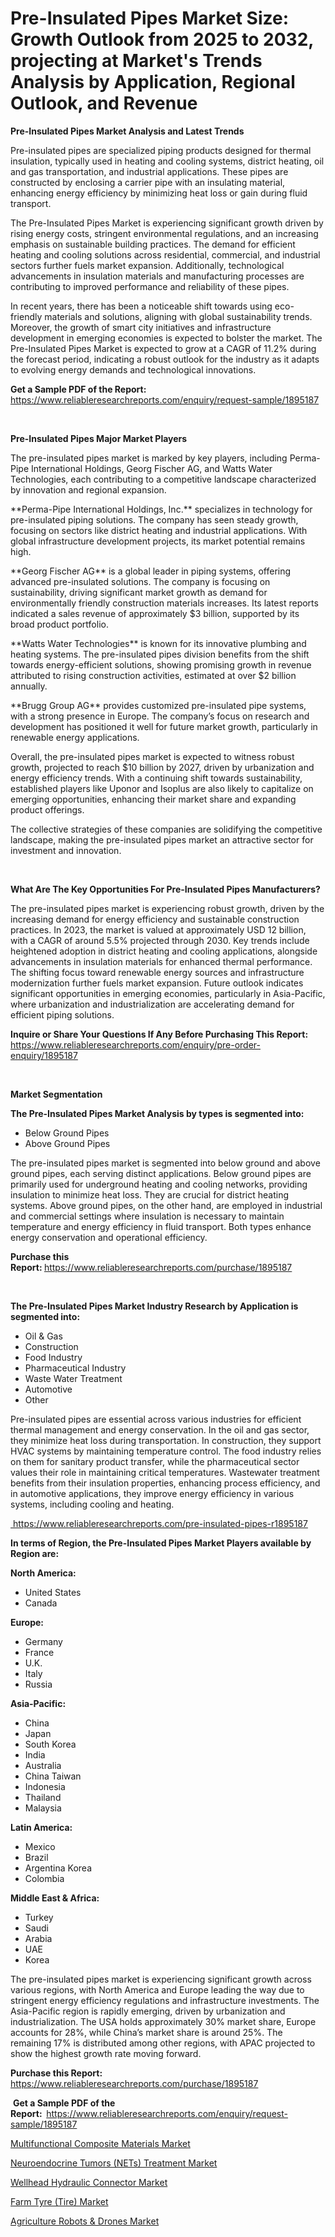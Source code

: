 <p><h1>Pre-Insulated Pipes Market Size: Growth Outlook from 2025 to 2032, projecting at Market's Trends Analysis by Application, Regional Outlook, and Revenue</h1></p><p><strong>Pre-Insulated Pipes Market Analysis and Latest Trends</strong></p>
<p><p>Pre-insulated pipes are specialized piping products designed for thermal insulation, typically used in heating and cooling systems, district heating, oil and gas transportation, and industrial applications. These pipes are constructed by enclosing a carrier pipe with an insulating material, enhancing energy efficiency by minimizing heat loss or gain during fluid transport.</p><p>The Pre-Insulated Pipes Market is experiencing significant growth driven by rising energy costs, stringent environmental regulations, and an increasing emphasis on sustainable building practices. The demand for efficient heating and cooling solutions across residential, commercial, and industrial sectors further fuels market expansion. Additionally, technological advancements in insulation materials and manufacturing processes are contributing to improved performance and reliability of these pipes.</p><p>In recent years, there has been a noticeable shift towards using eco-friendly materials and solutions, aligning with global sustainability trends. Moreover, the growth of smart city initiatives and infrastructure development in emerging economies is expected to bolster the market. The Pre-Insulated Pipes Market is expected to grow at a CAGR of 11.2% during the forecast period, indicating a robust outlook for the industry as it adapts to evolving energy demands and technological innovations.</p></p>
<p><strong>Get a Sample PDF of the Report:&nbsp;</strong> <a href="https://www.reliableresearchreports.com/enquiry/request-sample/1895187?utm_campaign=13&utm_medium=2&utm_source=Github&utm_content=ia&utm_term=28032025&utm_id=pre-insulated-pipes">https://www.reliableresearchreports.com/enquiry/request-sample/1895187</a></p>
<p>&nbsp;</p>
<p><strong>Pre-Insulated Pipes Major Market Players</strong></p>
<p><p>The pre-insulated pipes market is marked by key players, including Perma-Pipe International Holdings, Georg Fischer AG, and Watts Water Technologies, each contributing to a competitive landscape characterized by innovation and regional expansion.</p><p>**Perma-Pipe International Holdings, Inc.** specializes in technology for pre-insulated piping solutions. The company has seen steady growth, focusing on sectors like district heating and industrial applications. With global infrastructure development projects, its market potential remains high.</p><p>**Georg Fischer AG** is a global leader in piping systems, offering advanced pre-insulated solutions. The company is focusing on sustainability, driving significant market growth as demand for environmentally friendly construction materials increases. Its latest reports indicated a sales revenue of approximately $3 billion, supported by its broad product portfolio.</p><p>**Watts Water Technologies** is known for its innovative plumbing and heating systems. The pre-insulated pipes division benefits from the shift towards energy-efficient solutions, showing promising growth in revenue attributed to rising construction activities, estimated at over $2 billion annually.</p><p>**Brugg Group AG** provides customized pre-insulated pipe systems, with a strong presence in Europe. The company’s focus on research and development has positioned it well for future market growth, particularly in renewable energy applications.</p><p>Overall, the pre-insulated pipes market is expected to witness robust growth, projected to reach $10 billion by 2027, driven by urbanization and energy efficiency trends. With a continuing shift towards sustainability, established players like Uponor and Isoplus are also likely to capitalize on emerging opportunities, enhancing their market share and expanding product offerings.</p><p>The collective strategies of these companies are solidifying the competitive landscape, making the pre-insulated pipes market an attractive sector for investment and innovation.</p></p>
<p>&nbsp;</p>
<p><strong>What Are The Key Opportunities For Pre-Insulated Pipes Manufacturers?</strong></p>
<p><p>The pre-insulated pipes market is experiencing robust growth, driven by the increasing demand for energy efficiency and sustainable construction practices. In 2023, the market is valued at approximately USD 12 billion, with a CAGR of around 5.5% projected through 2030. Key trends include heightened adoption in district heating and cooling applications, alongside advancements in insulation materials for enhanced thermal performance. The shifting focus toward renewable energy sources and infrastructure modernization further fuels market expansion. Future outlook indicates significant opportunities in emerging economies, particularly in Asia-Pacific, where urbanization and industrialization are accelerating demand for efficient piping solutions.</p></p>
<p><strong>Inquire or Share Your Questions If Any Before Purchasing This Report:</strong> <a href="https://www.reliableresearchreports.com/enquiry/pre-order-enquiry/1895187?utm_campaign=13&utm_medium=2&utm_source=Github&utm_content=ia&utm_term=28032025&utm_id=pre-insulated-pipes">https://www.reliableresearchreports.com/enquiry/pre-order-enquiry/1895187</a></p>
<p>&nbsp;</p>
<p><strong>Market Segmentation</strong></p>
<p><strong>The Pre-Insulated Pipes Market Analysis by types is segmented into:</strong></p>
<p><ul><li>Below Ground Pipes</li><li>Above Ground Pipes</li></ul></p>
<p><p>The pre-insulated pipes market is segmented into below ground and above ground pipes, each serving distinct applications. Below ground pipes are primarily used for underground heating and cooling networks, providing insulation to minimize heat loss. They are crucial for district heating systems. Above ground pipes, on the other hand, are employed in industrial and commercial settings where insulation is necessary to maintain temperature and energy efficiency in fluid transport. Both types enhance energy conservation and operational efficiency.</p></p>
<p><strong>Purchase this Report:&nbsp;</strong><a href="https://www.reliableresearchreports.com/purchase/1895187?utm_campaign=13&utm_medium=2&utm_source=Github&utm_content=ia&utm_term=28032025&utm_id=pre-insulated-pipes">https://www.reliableresearchreports.com/purchase/1895187</a></p>
<p>&nbsp;</p>
<p><strong>The Pre-Insulated Pipes Market Industry Research by Application is segmented into:</strong></p>
<p><ul><li>Oil & Gas</li><li>Construction</li><li>Food Industry</li><li>Pharmaceutical Industry</li><li>Waste Water Treatment</li><li>Automotive</li><li>Other</li></ul></p>
<p><p>Pre-insulated pipes are essential across various industries for efficient thermal management and energy conservation. In the oil and gas sector, they minimize heat loss during transportation. In construction, they support HVAC systems by maintaining temperature control. The food industry relies on them for sanitary product transfer, while the pharmaceutical sector values their role in maintaining critical temperatures. Wastewater treatment benefits from their insulation properties, enhancing process efficiency, and in automotive applications, they improve energy efficiency in various systems, including cooling and heating.</p></p>
<p><a href="https://www.reliableresearchreports.com/pre-insulated-pipes-r1895187?utm_campaign=13&utm_medium=2&utm_source=Github&utm_content=ia&utm_term=28032025&utm_id=pre-insulated-pipes">&nbsp;https://www.reliableresearchreports.com/pre-insulated-pipes-r1895187</a></p>
<p><strong>In terms of Region, the Pre-Insulated Pipes Market Players available by Region are:</strong></p>
<p>
    <p> <strong> North America: </strong>
        <ul>
            <li>United States</li>
            <li>Canada</li>
        </ul>
        </p> 
    <p> <strong> Europe: </strong>
        <ul>
            <li>Germany</li>
            <li>France</li>
            <li>U.K.</li>
            <li>Italy</li>
            <li>Russia</li>
        </ul>
        </p> 
    <p> <strong> Asia-Pacific: </strong>
        <ul>
            <li>China</li>
            <li>Japan</li>
            <li>South Korea</li>
            <li>India</li>
            <li>Australia</li>
            <li>China Taiwan</li>
            <li>Indonesia</li>
            <li>Thailand</li>
            <li>Malaysia</li>
        </ul>
        </p> 
    <p> <strong> Latin America: </strong>
        <ul>
            <li>Mexico</li>
            <li>Brazil</li>
            <li>Argentina Korea</li>
            <li>Colombia</li>
        </ul>
        </p> 
    <p> <strong> Middle East & Africa: </strong>
        <ul>
            <li>Turkey</li>
            <li>Saudi</li>
            <li>Arabia</li>
            <li>UAE</li>
            <li>Korea</li>
        </ul>
    </p>
    </p>
<p><p>The pre-insulated pipes market is experiencing significant growth across various regions, with North America and Europe leading the way due to stringent energy efficiency regulations and infrastructure investments. The Asia-Pacific region is rapidly emerging, driven by urbanization and industrialization. The USA holds approximately 30% market share, Europe accounts for 28%, while China’s market share is around 25%. The remaining 17% is distributed among other regions, with APAC projected to show the highest growth rate moving forward.</p></p>
<p><strong>Purchase this Report: </strong><a href="https://www.reliableresearchreports.com/purchase/1895187?utm_campaign=13&utm_medium=2&utm_source=Github&utm_content=ia&utm_term=28032025&utm_id=pre-insulated-pipes">https://www.reliableresearchreports.com/purchase/1895187</a></p>
<p>&nbsp;<strong>Get a Sample PDF of the Report:&nbsp;&nbsp;</strong><a href="https://www.reliableresearchreports.com/enquiry/request-sample/1895187?utm_campaign=13&utm_medium=2&utm_source=Github&utm_content=ia&utm_term=28032025&utm_id=pre-insulated-pipes">https://www.reliableresearchreports.com/enquiry/request-sample/1895187</a></p>
<p><strong></strong></p>
<p><p><a href="https://github.com/welidaeisya/Market-Research-Report-List-1/blob/main/multifunctional-composite-materials-market.md?utm_campaign=13&utm_medium=2&utm_source=Github&utm_content=ia&utm_term=28032025&utm_id=pre-insulated-pipes">Multifunctional Composite Materials Market</a></p><p><a href="https://github.com/tafuaraasswn/Market-Research-Report-List-1/blob/main/neuroendocrine-tumors-nets-treatment-market.md?utm_campaign=13&utm_medium=2&utm_source=Github&utm_content=ia&utm_term=28032025&utm_id=pre-insulated-pipes">Neuroendocrine Tumors (NETs) Treatment Market</a></p><p><a href="https://github.com/zhininzacher/Market-Research-Report-List-1/blob/main/wellhead-hydraulic-connector-market.md?utm_campaign=13&utm_medium=2&utm_source=Github&utm_content=ia&utm_term=28032025&utm_id=pre-insulated-pipes">Wellhead Hydraulic Connector Market</a></p><p><a href="https://github.com/anesimazikpd/Market-Research-Report-List-1/blob/main/farm-tyre-tire-market.md?utm_campaign=13&utm_medium=2&utm_source=Github&utm_content=ia&utm_term=28032025&utm_id=pre-insulated-pipes">Farm Tyre (Tire) Market</a></p><p><a href="https://github.com/donsonjupa/Market-Research-Report-List-1/blob/main/agriculture-robots-drones-market.md?utm_campaign=13&utm_medium=2&utm_source=Github&utm_content=ia&utm_term=28032025&utm_id=pre-insulated-pipes">Agriculture Robots & Drones Market</a></p></p>